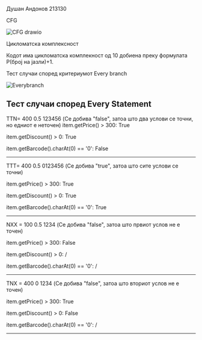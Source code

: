 Душан Андонов 213130

CFG

![CFG drawio](https://github.com/dusanandonov/SI_2024_lab2_213130/assets/166114429/40417801-3a76-408e-81c7-038dc583b2b0)

Цикломатска комплексност

Кодот има цикломатска комплекност од 10 добиена преку формулата P(број на јазли)+1.

Тест случаи според критериумот Every branch

![Everybranch](https://github.com/dusanandonov/SI_2024_lab2_213130/assets/166114429/99c95f31-7a34-4ad3-bdf3-638042d83bea)


Тест случаи според Every Statement
------------------------------------------------------------------------------------------------------------------------------------

TTN= 400 0.5 123456 (Се добива "false", затоа што два услови се точни, но едниот е неточен)
item.getPrice() > 300: True

item.getDiscount() > 0: True

item.getBarcode().charAt(0) == '0': False

------------------------------------------------------------------------------------------------------------------------------------

TTT= 400 0.5 0123456 (Се добива "true", затоа што сите услови се точни)

item.getPrice() > 300: True

item.getDiscount() > 0: True

item.getBarcode().charAt(0) == '0': True

------------------------------------------------------------------------------------------------------------------------------------

NXX = 100 0.5 1234 (Се добива "false", затоа што првиот услов не е точен)

item.getPrice() > 300: False

item.getDiscount() > 0: /

item.getBarcode().charAt(0) == '0': /

------------------------------------------------------------------------------------------------------------------------------------
TNX = 400 0 1234 (Се добива "false", затоа што вториот услов не е точен)

item.getPrice() > 300: True

item.getDiscount() > 0: False

item.getBarcode().charAt(0) == '0': /

------------------------------------------------------------------------------------------------------------------------------------
